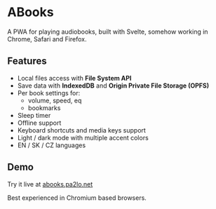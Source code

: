 # ABooks

A PWA for playing audiobooks, built with Svelte, somehow working in Chrome, Safari and Firefox.

## Features
- Local files access with **File System API**
- Save data with **IndexedDB** and **Origin Private File Storage (OPFS)**
- Per book settings for:
	- volume, speed, eq
	- bookmarks
- Sleep timer
- Offline support
- Keyboard shortcuts and media keys support
- Light / dark mode with multiple accent colors
- EN / SK / CZ languages

## Demo
Try it live at [abooks.pa2lo.net](https://abooks.pa2lo.net)

Best experienced in Chromium based browsers.